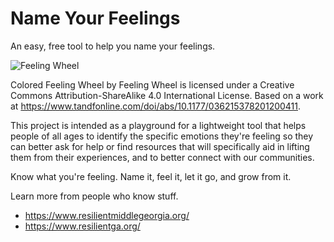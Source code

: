 # Name Your Feelings

An easy, free tool to help you name your feelings.

![Feeling Wheel](https://allthefeelz.app/static/pages/img/cc_colored_feeling_wheel.png)

Colored Feeling Wheel by Feeling Wheel is licensed under a Creative Commons Attribution-ShareAlike 4.0 International License.
Based on a work at https://www.tandfonline.com/doi/abs/10.1177/036215378201200411.

This project is intended as a playground for a lightweight tool that helps people of all ages to identify the specific emotions 
they're feeling so they can better ask for help or find resources that will specifically aid in lifting them from their experiences, 
and to better connect with our communities. 

Know what you're feeling. Name it, feel it, let it go, and grow from it. 

Learn more from people who know stuff.

- https://www.resilientmiddlegeorgia.org/
- https://www.resilientga.org/

